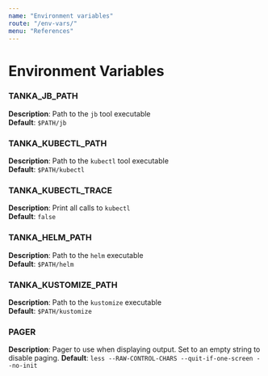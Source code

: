 ```yaml
---
name: "Environment variables"
route: "/env-vars/"
menu: "References"
---
```


# Environment Variables

### TANKA_JB_PATH

**Description**: Path to the `jb` tool executable  
**Default**: `$PATH/jb`

### TANKA_KUBECTL_PATH

**Description**: Path to the `kubectl` tool executable  
**Default**: `$PATH/kubectl`

### TANKA_KUBECTL_TRACE

**Description**: Print all calls to `kubectl`  
**Default**: `false`

### TANKA_HELM_PATH

**Description**: Path to the `helm` executable  
**Default**: `$PATH/helm`

### TANKA_KUSTOMIZE_PATH

**Description**: Path to the `kustomize` executable  
**Default**: `$PATH/kustomize`

### PAGER

**Description**: Pager to use when displaying output. Set to an empty string to disable paging.
**Default**: `less --RAW-CONTROL-CHARS --quit-if-one-screen --no-init`

